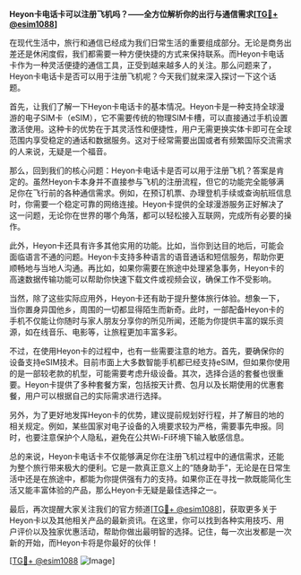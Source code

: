 **Heyon卡电话卡可以注册飞机吗？——全方位解析你的出行与通信需求[[TG💪+ @esim1088](https://t.me/s/esim1088)]**

在现代生活中，旅行和通信已经成为我们日常生活的重要组成部分。无论是商务出差还是休闲度假，我们都需要一种方便快捷的方式来保持联系。而Heyon卡电话卡作为一种灵活便捷的通信工具，正受到越来越多人的关注。那么问题来了，Heyon卡电话卡是否可以用于注册飞机呢？今天我们就来深入探讨一下这个话题。

首先，让我们了解一下Heyon卡电话卡的基本情况。Heyon卡是一种支持全球漫游的电子SIM卡（eSIM），它不需要传统的物理SIM卡槽，可以直接通过手机设置激活使用。这种卡的优势在于其灵活性和便捷性，用户无需更换实体卡即可在全球范围内享受稳定的通话和数据服务。这对于经常需要出国或者有频繁国际交流需求的人来说，无疑是一个福音。

那么，回到我们的核心问题：Heyon卡电话卡是否可以用于注册飞机？答案是肯定的。虽然Heyon卡本身并不直接参与飞机的注册流程，但它的功能完全能够满足你在飞行前的各种通信需求。例如，在预订机票、办理登机手续或查询航班信息时，你需要一个稳定可靠的网络连接。Heyon卡提供的全球漫游服务正好解决了这一问题，无论你在世界的哪个角落，都可以轻松接入互联网，完成所有必要的操作。

此外，Heyon卡还具有许多其他实用的功能。比如，当你到达目的地后，可能会面临语言不通的问题。Heyon卡支持多种语言的语音通话和短信服务，帮助你更顺畅地与当地人沟通。再比如，如果你需要在旅途中处理紧急事务，Heyon卡的高速数据传输功能可以帮助你快速下载文件或视频会议，确保工作不受影响。

当然，除了这些实际应用外，Heyon卡还有助于提升整体旅行体验。想象一下，当你置身异国他乡，周围的一切都显得陌生而新奇。此时，一部配备Heyon卡的手机不仅能让你随时与家人朋友分享你的所见所闻，还能为你提供丰富的娱乐资源，如在线音乐、电影等，让旅程更加丰富多彩。

不过，在使用Heyon卡的过程中，也有一些需要注意的地方。首先，要确保你的设备支持eSIM技术。目前市面上大多数智能手机都已经支持eSIM，但如果你使用的是一部较老款的机型，可能需要考虑升级设备。其次，选择合适的套餐也很重要。Heyon卡提供了多种套餐方案，包括按天计费、包月以及长期使用的优惠套餐，用户可以根据自己的实际需求进行选择。

另外，为了更好地发挥Heyon卡的优势，建议提前规划好行程，并了解目的地的相关规定。例如，某些国家对电子设备的入境要求较为严格，需要事先申报。同时，也要注意保护个人隐私，避免在公共Wi-Fi环境下输入敏感信息。

总的来说，Heyon卡电话卡不仅能够满足你在注册飞机过程中的通信需求，还能为整个旅行带来极大的便利。它是一款真正意义上的“随身助手”，无论是在日常生活中还是在旅途中，都能为你提供强有力的支持。如果你正在寻找一款既能简化生活又能丰富体验的产品，那么Heyon卡无疑是最佳选择之一。

最后，再次提醒大家关注我们的官方频道[[TG💪+ @esim1088](https://t.me/s/esim1088)]，获取更多关于Heyon卡以及其他相关产品的最新资讯。在这里，你可以找到各种实用技巧、用户评价以及独家优惠活动，帮助你做出最明智的选择。记住，每一次出发都是一次新的开始，而Heyon卡将是你最好的伙伴！

[[TG💪+ @esim1088](https://t.me/s/esim1088) ![Image](https://i.postimg.cc/4NQfJmqS/Snipaste-2025-05-13-00-14-12.png)]